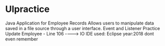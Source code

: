 # UIpractice
Java Application for Employee Records
Allows users to manipulate data saved in a file source through a user interface.
Event and Listener Practice
Update Employee - Line 106 ----> IO
IDE used: Eclipse
year:2018 dont even remember
